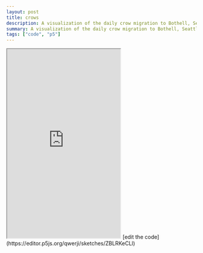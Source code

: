 ```yaml
---
layout: post
title: crows
description: A visualization of the daily crow migration to Bothell, Seattle.
summary: A visualization of the daily crow migration to Bothell, Seattle.
tags: ["code", "p5"]
---
```

<iframe style="height: 500px" src="https://editor.p5js.org/qwerji/full/ZBLRKeCLl"></iframe>
[edit the code](https://editor.p5js.org/qwerji/sketches/ZBLRKeCLl)

